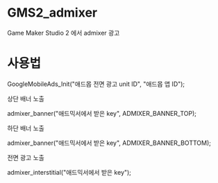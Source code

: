 # GMS2_admixer
Game Maker Studio 2 에서 admixer 광고 

# 사용법

GoogleMobileAds_Init("애드몹 전면 광고 unit ID", "애드몹 앱 ID");

상단 배너 노출

admixer_banner("애드믹서에서 받은 key", ADMIXER_BANNER_TOP);

하단 배너 노출

admixer_banner("애드믹서에서 받은 key", ADMIXER_BANNER_BOTTOM);

전면 광고 노출

admixer_interstitial("애드믹서에서 받은 key");
